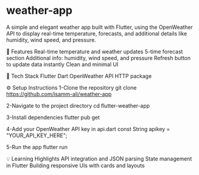 # weather-app
A simple and elegant weather app built with Flutter, using the OpenWeather API to display real-time temperature, forecasts, and additional details like humidity, wind speed, and pressure.

🚀 Features
Real-time temperature and weather updates
5-time forecast section
Additional info: humidity, wind speed, and pressure
Refresh button to update data instantly
Clean and minimal UI

🧠 Tech Stack
Flutter
Dart
OpenWeather API
HTTP package

⚙️ Setup Instructions
1-Clone the repository
git clone https://github.com/isamm-ali/weather-app

2-Navigate to the project directory
cd flutter-weather-app

3-Install dependencies
flutter pub get

4-Add your OpenWeather API key in api.dart
const String apikey = "YOUR_API_KEY_HERE";


5-Run the app
flutter run

💡 Learning Highlights
API integration and JSON parsing
State management in Flutter
Building responsive UIs with cards and layouts

